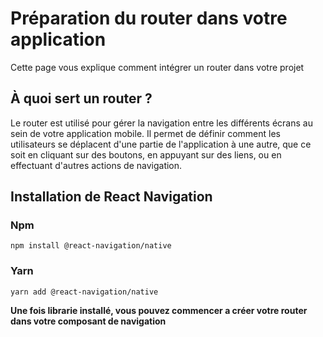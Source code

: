 # Préparation du router dans votre application

Cette page vous explique comment intégrer un router dans votre projet

## À quoi sert un router ?

Le router est utilisé pour gérer la navigation entre les différents écrans au sein de votre application mobile. Il permet de définir comment les utilisateurs se déplacent d'une partie de l'application à une autre, que ce soit en cliquant sur des boutons, en appuyant sur des liens, ou en effectuant d'autres actions de navigation.

## Installation de React Navigation

### Npm

```
npm install @react-navigation/native
```

### Yarn

```
yarn add @react-navigation/native
```

**Une fois librarie installé, vous pouvez commencer a créer votre router dans votre composant de navigation**
